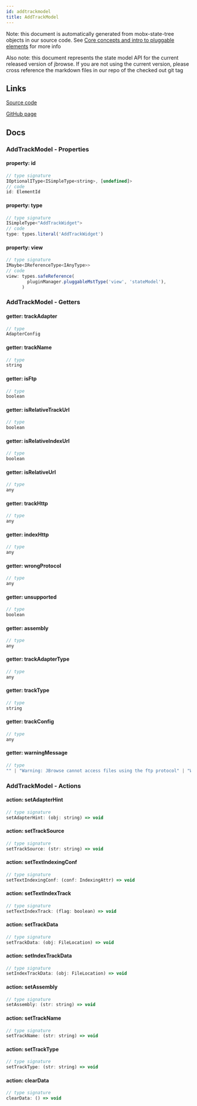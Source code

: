 ```yaml
---
id: addtrackmodel
title: AddTrackModel
---
```


Note: this document is automatically generated from mobx-state-tree objects in
our source code. See
[Core concepts and intro to pluggable elements](/docs/developer_guide/) for more
info

Also note: this document represents the state model API for the current released
version of jbrowse. If you are not using the current version, please cross
reference the markdown files in our repo of the checked out git tag

## Links

[Source code](https://github.com/GMOD/jbrowse-components/blob/main/plugins/data-management/src/AddTrackWidget/model.ts)

[GitHub page](https://github.com/GMOD/jbrowse-components/tree/main/website/docs/models/AddTrackModel.md)

## Docs

### AddTrackModel - Properties

#### property: id

```js
// type signature
IOptionalIType<ISimpleType<string>, [undefined]>
// code
id: ElementId
```

#### property: type

```js
// type signature
ISimpleType<"AddTrackWidget">
// code
type: types.literal('AddTrackWidget')
```

#### property: view

```js
// type signature
IMaybe<IReferenceType<IAnyType>>
// code
view: types.safeReference(
        pluginManager.pluggableMstType('view', 'stateModel'),
      )
```

### AddTrackModel - Getters

#### getter: trackAdapter

```js
// type
AdapterConfig
```

#### getter: trackName

```js
// type
string
```

#### getter: isFtp

```js
// type
boolean
```

#### getter: isRelativeTrackUrl

```js
// type
boolean
```

#### getter: isRelativeIndexUrl

```js
// type
boolean
```

#### getter: isRelativeUrl

```js
// type
any
```

#### getter: trackHttp

```js
// type
any
```

#### getter: indexHttp

```js
// type
any
```

#### getter: wrongProtocol

```js
// type
any
```

#### getter: unsupported

```js
// type
boolean
```

#### getter: assembly

```js
// type
any
```

#### getter: trackAdapterType

```js
// type
any
```

#### getter: trackType

```js
// type
string
```

#### getter: trackConfig

```js
// type
any
```

#### getter: warningMessage

```js
// type
"" | "Warning: JBrowse cannot access files using the ftp protocol" | "Warning: one or more of your files do not provide the protocol e.g.\n          https://, please provide an absolute URL unless you are sure a\n          relative URL is intended." | "Warning: You entered a http:// resources but we cannot access HT...
```

### AddTrackModel - Actions

#### action: setAdapterHint

```js
// type signature
setAdapterHint: (obj: string) => void
```

#### action: setTrackSource

```js
// type signature
setTrackSource: (str: string) => void
```

#### action: setTextIndexingConf

```js
// type signature
setTextIndexingConf: (conf: IndexingAttr) => void
```

#### action: setTextIndexTrack

```js
// type signature
setTextIndexTrack: (flag: boolean) => void
```

#### action: setTrackData

```js
// type signature
setTrackData: (obj: FileLocation) => void
```

#### action: setIndexTrackData

```js
// type signature
setIndexTrackData: (obj: FileLocation) => void
```

#### action: setAssembly

```js
// type signature
setAssembly: (str: string) => void
```

#### action: setTrackName

```js
// type signature
setTrackName: (str: string) => void
```

#### action: setTrackType

```js
// type signature
setTrackType: (str: string) => void
```

#### action: clearData

```js
// type signature
clearData: () => void
```
